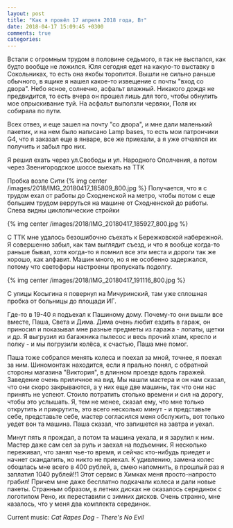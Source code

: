 ```yaml
---
layout: post
title: "Как я провёл 17 апреля 2018 года, Вт"
date: 2018-04-17 15:09:45 +0300
comments: true
categories: 
---
```

Встали с огромным трудом в половине седьмого, я так не выспался, как будто вообще не ложился. Юля сегодня едет на какую-то выставку в Сокольниках, то есть она якобы торопится. Вышли не сильно раньше обычного, в ящике я нашел какое-то извещение с почты "вход со двора". Небо ясное, солнечно, асфальт влажный. Никакого дождя не предвидится, то есть вчера он прошел лишь для того, чтобы обнулить мое опрыскивание туй. На асфальт выползли червяки, Поля их собирала по пути.

Всех отвез, и еще зашел на почту "со двора", и мне дали маленький пакетик, и на нем было написано Lamp bases, то есть мои патрончики G4, что я заказал еще в январе, все же приехали, а я уже отчаялся их получить и забыл про них.


Я решил ехать через ул.Свободы и ул. Народного Ополчения, а потом через Звенигородское шоссе выехать на ТТК


Пробка возле Сити {% img center /images/2018/IMG_20180417_185809_800.jpg %}
Получается, что я с трудом ехал от работы до Сходненской на метро, чтобы потом с еще большим трудом верруться на машине от Сходненской до работы. Слева видны циклопические стройки

{% img center /images/2018/IMG_20180417_185927_800.jpg %}

С ТТК мне удалось безошибочно съехать к Бережковской набережной. Я совершенно забыл, как там выглядит съезд, и что я вообще когда-то раньше бывал, хотя когда-то я помнил все эти места и дороги так же хорошо, как алфавит. Машин много, но я не особенно задержался, потому что светофоры настроены пропускать подолгу.

{% img center /images/2018/IMG_20180417_191116_800.jpg %}

С улицы Косыгина я повернул на Мичуринский, там уже сплошная пробка от больницы до площади ИГ.

Где-то в 19-40 я подъехал к Пашиному дому. Почему-то они вышли все вместе, Паша, Света и Дима. Дима очень любит ездить в гараж, он приносил и показывал мне разные предметы из гаража - лопаты, щетки и др. Я выгрузил из багажника пылесос и весь прочий хлам, кресло и полку - и мы погрузили колёса, к счастью, Паша мне помог.

Паша тоже собрался менять колеса и поехал за мной, точнее, я поехал за ним. Шиномонтаж находится, если я прально понял, с обратной стороны магазина "Виктория", в длинном проезде вдоль гаражей. Заведение очень приличное на вид. Мы нашли мастера и он нам сказал, что они скоро закрываются, а у них еще две машины, так что они нас принять не успеют. Стоило потратить столько времени и сил на дорогу, чтобы это услышать. Я, тем не менее, сказал ему, что мне только открутить и прикрутить, это всего несколько минут - и представьте себе, представьте себе, мастер согласился меня обслужить, вот только уедет вон та машина. Паша сказал, что запишется на завтра и уехал.

Минут пять я прождал, а потом та машина уехала, и я зарулил к ним. Мастер даже сам сел за руль и заехал на подъемник. Я несколько переживал, что занял чье-то время, и сейчас кто-нибудь приедет и начнет скандалить, но никто не приехал. К удивлению, замена колес обошлась мне всего в 400 рублей, а, смею напомнить, в прошлый раз я заплатил 1040 рублей!!1 Этот сервис в Химках меня просто-напросто грабил! Причем мне даже бесплатно подкачали колеса и дали новые пакеты. Странным образом, в летних дисках не оказалось серединок с логотипом Рено, их переставили с зимних дисков. Очень странно, мне казалось, что у меня два комплекта серединок.



Current music: *Cat Rapes Dog - There's No Evil*